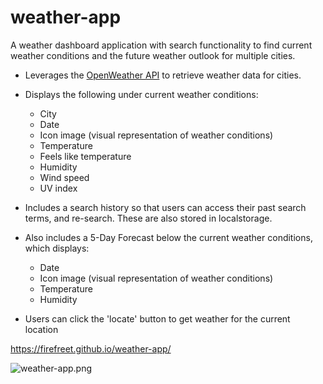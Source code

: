 # weather-app

A weather dashboard application with search functionality to find current weather conditions and the future weather outlook for multiple cities.

* Leverages the [OpenWeather API](https://openweathermap.org/api) to retrieve weather data for cities.


* Displays the following under current weather conditions:
  * City
  * Date
  * Icon image (visual representation of weather conditions)
  * Temperature
  * Feels like temperature
  * Humidity
  * Wind speed
  * UV index

* Includes a search history so that users can access their past search terms, and re-search. These are also stored in localstorage.

* Also includes a 5-Day Forecast below the current weather conditions, which displays: 
  * Date
  * Icon image (visual representation of weather conditions)
  * Temperature
  * Humidity
  
 * Users can click the 'locate' button to get weather for the current location

https://firefreet.github.io/weather-app/

![weather-app.png](Assets/images/weather-app.png)
